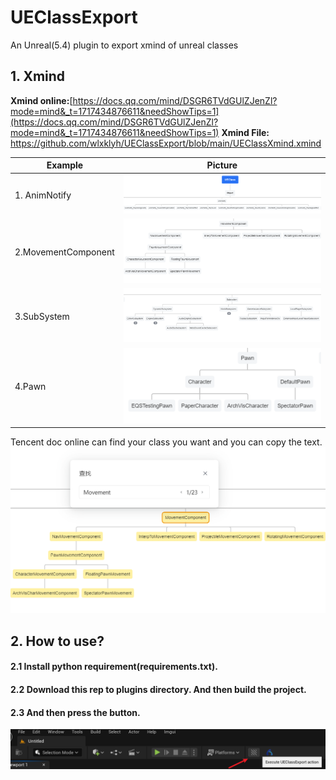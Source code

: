# UEClassExport

An Unreal(5.4) plugin to export xmind of unreal classes

## 1. Xmind 

**Xmind online:**[https://docs.qq.com/mind/DSGR6TVdGUlZJenZl?mode=mind&_t=1717434876611&needShowTips=1](https://docs.qq.com/mind/DSGR6TVdGUlZJenZl?mode=mind&_t=1717434876611&needShowTips=1)
**Xmind File:** https://github.com/wlxklyh/UEClassExport/blob/main/UEClassXmind.xmind

|Example|Picture|
|-|-|
|1. AnimNotify|![](Img/2024-06-04-01-42-45.png)|
|2.MovementComponent|![](Img/2024-06-04-01-44-46.png)|
|3.SubSystem|![](Img/2024-06-04-01-49-03.png)|
|4.Pawn|![](Img/2024-06-04-01-50-05.png)|

Tencent doc online can find your class you want and you can copy the text.
![](Img/2024-06-04-01-43-56.png)





## 2. How to use?

#### 2.1 Install python requirement(requirements.txt).
#### 2.2 Download this rep to plugins directory. And then build the project. 
#### 2.3 And then press the button.
![](Img/2024-06-04-01-46-47.png)